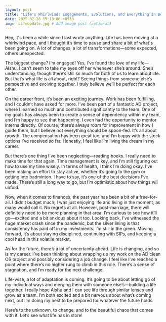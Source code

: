 ```yaml
---
layout: post
title: "Life's Whirlwind: Engagements, Evolutions, and Everything In Between"
date: 2025-02-28 15:10:00 +0530
img:  LifeUpdate.jpg # Add image post (optional)
---
```


Hey, it's been a while since I last wrote anything. Life has been moving at a whirlwind pace, and I thought it’s time to pause and share a bit of what's been going on. A lot of changes, a lot of transformations—some expected, others unexpected.

The biggest change? I’m engaged! Yes, I’ve found the love of my life—Aishu. I can’t seem to take my eyes off her whenever she’s around. She’s understanding, though there’s still so much for both of us to learn about life. But that’s what life is all about, right? Seeing things from someone else’s perspective and evolving together. I truly believe we’ll be perfect for each other.

On the career front, it’s been an exciting journey. Work has been fulfilling, and I couldn’t have asked for more. I’ve been part of a fantastic AD project, where I learned so much and contributed significantly to the team. One of my goals has always been to create a sense of dependency within my team, and I’m happy to see that happening. I even had the opportunity to mentor interns directly. Of course, there’s always room for improvement in how I guide them, but I believe not everything should be spoon-fed. It’s all about growth. The compensation has been great too, and I’m happy with the stock options I’ve received so far. Honestly, I feel like I’m living the dream in my career.

But there’s one thing I’ve been neglecting—reading books. I really need to make time for that again. Time management is key, and I’m still figuring out how to use my time wisely. In terms of health, I think I’m doing okay. I’ve been making an effort to stay active, whether it’s going to the gym or getting into badminton. I have to say, it’s one of the best decisions I’ve made. There’s still a long way to go, but I’m optimistic about how things will unfold.

Now, when it comes to finances, the past year has been a bit of a free-for-all. I didn’t budget much; I was just enjoying life and living in the moment, as many would call it. No regrets at all. However, post-marriage, there will definitely need to be more planning in that area. I’m curious to see how it’ll go—excited and a bit anxious about it too. Looking back, I’ve witnessed the huge market crash since the pandemic, but the silver lining is that consistency has paid off in my investments. I’m still in the green. Moving forward, it’s about staying disciplined, continuing with SIPs, and keeping a cool head in this volatile market.

As for the future, there’s a lot of uncertainty ahead. Life is changing, and so is my career. I’ve been thinking about wrapping up my work on the AD clean OS project and possibly considering a job change. I feel like I’ve reached a point where there’s no higher rung to climb in this role. There’s a sense of stagnation, and I’m ready for the next challenge.

Life-wise, a lot of adaptation is coming. It’s going to be about letting go of my individual ways and merging them with someone else’s—building a life together. I really hope Aishu and I can see life through similar lenses and grow as a team. I’m both excited and a bit nervous about what’s coming next, but I’m doing my best to be prepared for whatever the future holds.

Here’s to the unknown, to change, and to the beautiful chaos that comes with it. Let’s see what life has in store!
